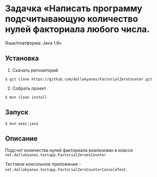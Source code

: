 # Задачка «Написать программу подсчитывающую количество нулей факториала любого числа.

Язык/платформа: Java 1.8»

## Установка

1. Скачать репозиторий
```
$ git clone https://github.com/dallakyanas/FactorialZeroCounter.git
```

2. Собрать проект 
```
$ mvn clean install
```

## Запуск

```
$ mvn exec:java
```

## Описание

Подсчет количества нулей факториала реализован в классе ```net.dallakyanas.testapp.FactorialZeroesCounter```

Тестовое консольное приложение - ```net.dallakyanas.testapp.FactorialZeroCounterConsoleTest```.